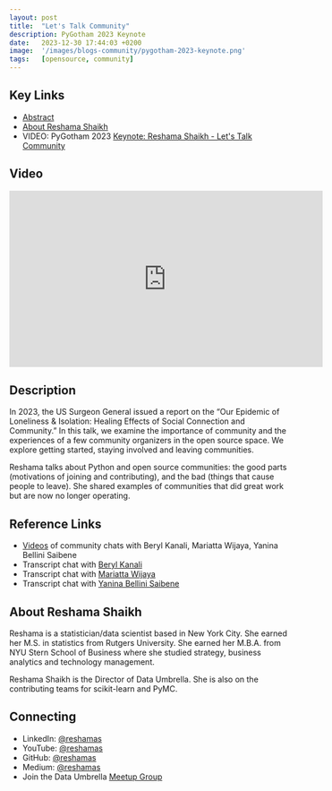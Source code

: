 ```yaml
---
layout: post
title:  "Let's Talk Community"
description: PyGotham 2023 Keynote
date:   2023-12-30 17:44:03 +0200
image:  '/images/blogs-community/pygotham-2023-keynote.png'
tags:   [opensource, community]
---
```


## Key Links
- [Abstract](https://2023.pygotham.tv/talks/a-look-at-the-community-life-cycle-in-the-open-source-space/)
- [About Reshama Shaikh](https://2023.pygotham.tv/speakers/reshama-shaikh/)
- VIDEO: PyGotham 2023 [Keynote: Reshama Shaikh - Let's Talk Community](https://youtu.be/kmS2MRLicKc)

## Video
<iframe width="560" height="315" src="https://www.youtube.com/embed/kmS2MRLicKc" title="YouTube video player" frameborder="0" allow="accelerometer; autoplay; clipboard-write; encrypted-media; gyroscope; picture-in-picture" allowfullscreen></iframe>


## Description
In 2023, the US Surgeon General issued a report on the “Our Epidemic of Loneliness & Isolation: Healing Effects of Social Connection and Community.” In this talk, we examine the importance of community and the experiences of a few community organizers in the open source space. We explore getting started, staying involved and leaving communities.

Reshama talks about Python and open source communities: the good parts (motivations of joining and contributing), and the bad (things that cause people to leave). She shared examples of communities that did great work but are now no longer operating.


## Reference Links
- [Videos](https://www.youtube.com/playlist?list=PLBKcU7Ik-ir80szrIxzhEsHzQl-18QNHv) of community chats with Beryl Kanali, Mariatta Wijaya, Yanina Bellini Saibene
- Transcript chat with [Beryl Kanali](https://blog.dataumbrella.org/beryl-community)
- Transcript chat with [Mariatta Wijaya](https://blog.dataumbrella.org/mariatta-community)
- Transcript chat with [Yanina Bellini Saibene](https://blog.dataumbrella.org/yanina-community)


## About Reshama Shaikh
Reshama is a statistician/data scientist based in New York City. She earned her M.S. in statistics from Rutgers University. She earned her M.B.A. from NYU Stern School of Business where she studied strategy, business analytics and technology management.

Reshama Shaikh is the Director of Data Umbrella. She is also on the contributing teams for scikit-learn and PyMC.

## Connecting
- LinkedIn: [@reshamas](https://www.linkedin.com/in/reshamas/)
- YouTube: [@reshamas](https://youtube.com/@reshamas)
- GitHub: [@reshamas](https://github.com/reshamas)
- Medium: [@reshamas](https://medium.com/@reshamas) 
- Join the Data Umbrella [Meetup Group](https://www.meetup.com/data-umbrella/)

